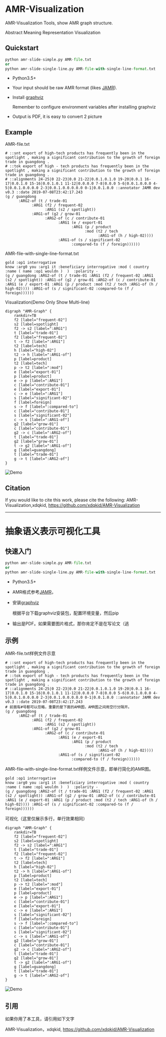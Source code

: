 # AMR-Visualization
AMR-Visualization Tools, show AMR graph structure.

Abstract Meaning Representation Visualization 

## Quickstart

```python
python amr-slide-simple.py AMR-file.txt
or
python amr-slide-single-line.py AMR-file-with-single-line-format.txt
```

- Python3.5+

- Your input should be raw AMR format (likes [JAMR](https://github.com/jflanigan/jamr)).

- Install [graphviz](https://pypi.org/project/graphviz/)

  Remember to configure environment variables after installing graphviz

- Output is PDF, it is easy to convert 2 picture

## Example

AMR-file.txt

```
# ::snt export of high-tech products has frequently been in the spotlight , making a significant contribution to the growth of foreign trade in guangdong .
# ::tok export of high - tech products has frequently been in the spotlight , making a significant contribution to the growth of foreign trade in guangdong .
# ::alignments 24-25|0 22-23|0.0 21-22|0.0.1.0.1.0 19-20|0.0.1 16-17|0.0.1.0 15-16|0.0.1.0.1 11-12|0.0.0.0 7-8|0.0.0 5-6|0.0.1.0.0.0 4-5|0.0.1.0.0.0.0 2-3|0.0.1.0.0.0.0.0 0-1|0.0.1.0.0 ::annotator JAMR dev v0.3 ::date 2019-07-08T23:42:17.243
(g / guangdong
      :ARG2-of (t / trade-01
            :ARG1 (f2 / frequent-02
                  :ARG1 (s2 / spotlight))
            :ARG1-of (g2 / grow-01
                  :ARG2-of (c / contribute-01
                        :ARG1 (e / export-01
                              :ARG1 (p / product
                                    :mod (t2 / tech
                                          :ARG1-of (h / high-02))))
                        :ARG1-of (s / significant-02
                              :compared-to (f / foreign))))))

```

AMR-file-with-single-line-format.txt

```
gold :op1 interrogative
know :arg0 you :arg1 it :beneficiary interrogative :mod ( country :name ( name :op1 wouldn )  )  :polarity -
(g / guangdong :ARG2-of (t / trade-01 :ARG1 (f2 / frequent-02 :ARG1 (s2 / spotlight)) :ARG1-of (g2 / grow-01 :ARG2-of (c / contribute-01 :ARG1 (e / export-01 :ARG1 (p / product :mod (t2 / tech :ARG1-of (h / high-02)))) :ARG1-of (s / significant-02 :compared-to (f / foreign))))))
```



Visualization(Demo Only Show Multi-line)

```
digraph "AMR-Graph" {
	rankdir=TB
	f2 [label="frequent-02"]
	s2 [label=spotlight]
	f2 -> s2 [label=":ARG1"]
	t [label="trade-01"]
	f2 [label="frequent-02"]
	t -> f2 [label=":ARG1"]
	t2 [label=tech]
	h [label="high-02"]
	t2 -> h [label=":ARG1-of"]
	p [label=product]
	t2 [label=tech]
	p -> t2 [label=":mod"]
	e [label="export-01"]
	p [label=product]
	e -> p [label=":ARG1"]
	c [label="contribute-01"]
	e [label="export-01"]
	c -> e [label=":ARG1"]
	s [label="significant-02"]
	f [label=foreign]
	s -> f [label=":compared-to"]
	c [label="contribute-01"]
	s [label="significant-02"]
	c -> s [label=":ARG1-of"]
	g2 [label="grow-01"]
	c [label="contribute-01"]
	g2 -> c [label=":ARG2-of"]
	t [label="trade-01"]
	g2 [label="grow-01"]
	t -> g2 [label=":ARG1-of"]
	g [label=guangdong]
	t [label="trade-01"]
	g -> t [label=":ARG2-of"]
}
```

![Demo](./demo.jpg)

## Citation

If you would like to cite this work, please cite the following: 
AMR-Visualization,xdqkid, https://github.com/xdqkid/AMR-Visualization

---

# 抽象语义表示可视化工具
## 快速入门

```python
python amr-slide-simple.py AMR-file.txt
or
python amr-slide-single-line.py AMR-file-with-single-line-format.txt
```

- Python3.5+

- AMR格式参考[JAMR](https://github.com/jflanigan/jamr)，

- 安装[graphviz](https://pypi.org/project/graphviz/)

  根据平台下载graphviz安装包，配置环境变量，然后pip

- 输出是PDF。如果需要图片格式，那你肯定不是在写论文（逃

## 示例

AMR-file.txt样例文件示意

```
# ::snt export of high-tech products has frequently been in the spotlight , making a significant contribution to the growth of foreign trade in guangdong .
# ::tok export of high - tech products has frequently been in the spotlight , making a significant contribution to the growth of foreign trade in guangdong .
# ::alignments 24-25|0 22-23|0.0 21-22|0.0.1.0.1.0 19-20|0.0.1 16-17|0.0.1.0 15-16|0.0.1.0.1 11-12|0.0.0.0 7-8|0.0.0 5-6|0.0.1.0.0.0 4-5|0.0.1.0.0.0.0 2-3|0.0.1.0.0.0.0.0 0-1|0.0.1.0.0 ::annotator JAMR dev v0.3 ::date 2019-07-08T23:42:17.243
# 前面有#号都可以忽略，重要的是下面的AMR图，AMR图之间用空行分隔开。
(g / guangdong
      :ARG2-of (t / trade-01
            :ARG1 (f2 / frequent-02
                  :ARG1 (s2 / spotlight))
            :ARG1-of (g2 / grow-01
                  :ARG2-of (c / contribute-01
                        :ARG1 (e / export-01
                              :ARG1 (p / product
                                    :mod (t2 / tech
                                          :ARG1-of (h / high-02))))
                        :ARG1-of (s / significant-02
                              :compared-to (f / foreign))))))

```

AMR-file-with-single-line-format.txt样例文件示意，即单行简化的AMR图。

```
gold :op1 interrogative
know :arg0 you :arg1 it :beneficiary interrogative :mod ( country :name ( name :op1 wouldn )  )  :polarity -
(g / guangdong :ARG2-of (t / trade-01 :ARG1 (f2 / frequent-02 :ARG1 (s2 / spotlight)) :ARG1-of (g2 / grow-01 :ARG2-of (c / contribute-01 :ARG1 (e / export-01 :ARG1 (p / product :mod (t2 / tech :ARG1-of (h / high-02)))) :ARG1-of (s / significant-02 :compared-to (f / foreign))))))
```

可视化（这里仅展示多行，单行效果相同）

```
digraph "AMR-Graph" {
	rankdir=TB
	f2 [label="frequent-02"]
	s2 [label=spotlight]
	f2 -> s2 [label=":ARG1"]
	t [label="trade-01"]
	f2 [label="frequent-02"]
	t -> f2 [label=":ARG1"]
	t2 [label=tech]
	h [label="high-02"]
	t2 -> h [label=":ARG1-of"]
	p [label=product]
	t2 [label=tech]
	p -> t2 [label=":mod"]
	e [label="export-01"]
	p [label=product]
	e -> p [label=":ARG1"]
	c [label="contribute-01"]
	e [label="export-01"]
	c -> e [label=":ARG1"]
	s [label="significant-02"]
	f [label=foreign]
	s -> f [label=":compared-to"]
	c [label="contribute-01"]
	s [label="significant-02"]
	c -> s [label=":ARG1-of"]
	g2 [label="grow-01"]
	c [label="contribute-01"]
	g2 -> c [label=":ARG2-of"]
	t [label="trade-01"]
	g2 [label="grow-01"]
	t -> g2 [label=":ARG1-of"]
	g [label=guangdong]
	t [label="trade-01"]
	g -> t [label=":ARG2-of"]
}
```

![Demo](./demo.jpg)

## 引用

如果你用了本工具，请引用如下文字

AMR-Visualization，xdqkid,  https://github.com/xdqkid/AMR-Visualization